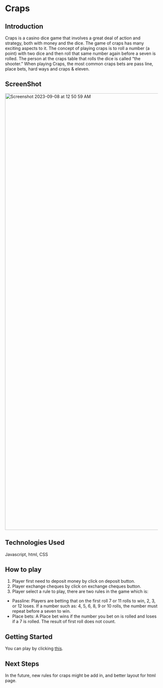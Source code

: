 # Craps
## Introduction
Craps is a casino dice game that involves a great deal of action and strategy, both with money and the dice. The game of craps has many exciting aspects to it. The concept of playing craps is to roll a number (a point) with two dice and then roll that same number again before a seven is rolled. The person at the craps table that rolls the dice is called “the shooter.” When playing Craps, the most common craps bets are pass line, place bets, hard ways and craps & eleven.

## ScreenShot
<img width="1440" alt="Screenshot 2023-09-08 at 12 50 59 AM" src="https://github.com/LeoChu111/GA-Project1/assets/101957617/9a329f42-73f7-430a-9407-ae2332adf5b8">


## Technologies Used
Javascript, html, CSS

## How to play

1. Player first need to deposit money by click on deposit button.
2. Player exchange cheques by click on exchange cheques button.
3. Player select a rule to play, there are two rules in the game which is:
* Passline: Players are betting that on the first roll 7 or 11 rolls to win, 2, 3, or 12 loses. If a number such as: 4, 5, 6, 8, 9 or 10 rolls, the number must repeat before a seven to win.
* Place bets: A Place bet wins if the number you bet on is rolled and loses if a 7 is rolled. The result of first roll does not count.

## Getting Started
You can play by clicking [this](https://leochu111.github.io/GA-Project1/).

## Next Steps
In the future, new rules for craps might be add in, and better layout for 
html page.

